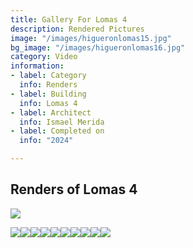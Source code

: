```yaml
---
title: Gallery For Lomas 4
description: Rendered Pictures
image: "/images/higueronlomas15.jpg"
bg_image: "/images/higueronlomas16.jpg"
category: Video
information:
- label: Category
  info: Renders
- label: Building
  info: Lomas 4
- label: Architect
  info: Ismael Merida
- label: Completed on
  info: "2024"

---
```

## Renders of Lomas 4

![](/images/higueronlomas11.jpg)

![](/images/higueronlomas12.jpg)![](/images/higueronlomas13.jpg)![](/images/higueronlomas14.jpg)![](/images/higueronlomas15.jpg)![](/images/higueronlomas16.jpg)![](/images/higueronlomas17.jpg)![](/images/higueronlomas18.jpg)![](/images/higueronlomas19.jpg)![](/images/higueronlomas20.jpg)![](/images/higueronlomas21.jpg)